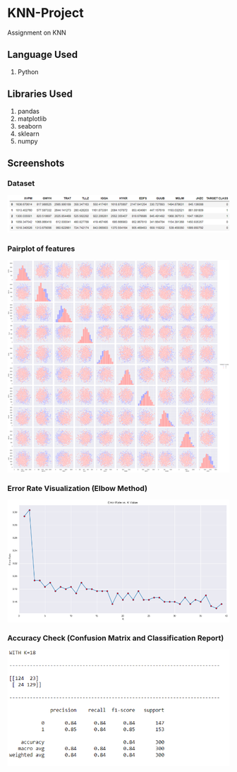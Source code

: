 # KNN-Project
Assignment on KNN

## Language Used
1. Python

## Libraries Used
1. pandas
2. matplotlib
3. seaborn
4. sklearn
5. numpy

## Screenshots

### Dataset
![alt](https://github.com/vibhuti03/KNN-Project/blob/master/dataset.png)

### Pairplot of features
![alt](https://github.com/vibhuti03/KNN-Project/blob/master/pairplot.png)

### Error Rate Visualization (Elbow Method)
![alt](https://github.com/vibhuti03/KNN-Project/blob/master/elbowmethod_errorrate.png)

### Accuracy Check (Confusion Matrix and Classification Report)
![alt](https://github.com/vibhuti03/KNN-Project/blob/master/accuracy.png)
